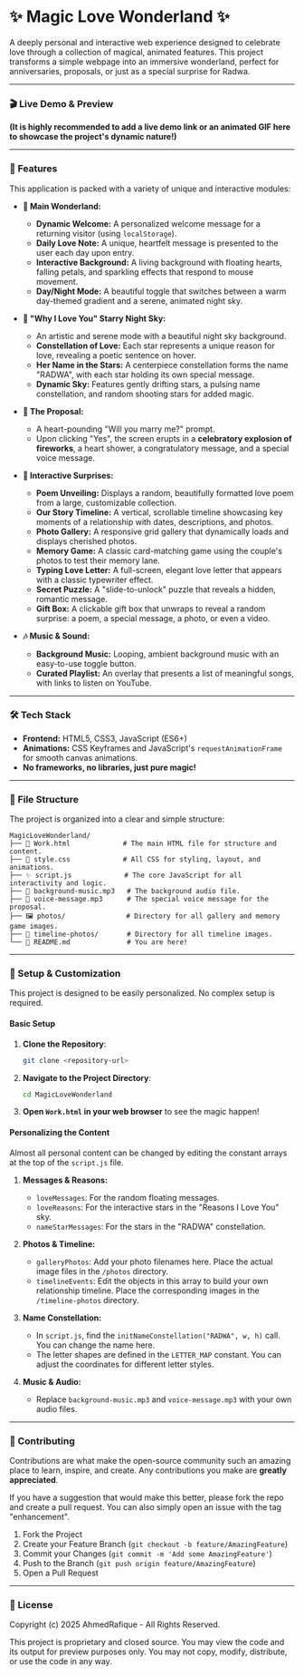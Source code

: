 ✨ Magic Love Wonderland ✨
=========================

A deeply personal and interactive web experience designed to celebrate love through a collection of magical, animated features. This project transforms a simple webpage into an immersive wonderland, perfect for anniversaries, proposals, or just as a special surprise for Radwa.

---

### 🎬 Live Demo & Preview

**(It is highly recommended to add a live demo link or an animated GIF here to showcase the project's dynamic nature!)**

<!-- Example: ![Magic Love Wonderland Preview](https://example.com/path/to/your/preview.gif) -->

---

### 🚀 Features

This application is packed with a variety of unique and interactive modules:

*   **💖 Main Wonderland:**
    *   **Dynamic Welcome:** A personalized welcome message for a returning visitor (using `localStorage`).
    *   **Daily Love Note:** A unique, heartfelt message is presented to the user each day upon entry.
    *   **Interactive Background:** A living background with floating hearts, falling petals, and sparkling effects that respond to mouse movement.
    *   **Day/Night Mode:** A beautiful toggle that switches between a warm day-themed gradient and a serene, animated night sky.

*   **🌌 "Why I Love You" Starry Night Sky:**
    *   An artistic and serene mode with a beautiful night sky background.
    *   **Constellation of Love:** Each star represents a unique reason for love, revealing a poetic sentence on hover.
    *   **Her Name in the Stars:** A centerpiece constellation forms the name "RADWA", with each star holding its own special message.
    *   **Dynamic Sky:** Features gently drifting stars, a pulsing name constellation, and random shooting stars for added magic.

*   **💍 The Proposal:**
    *   A heart-pounding "Will you marry me?" prompt.
    *   Upon clicking "Yes", the screen erupts in a **celebratory explosion of fireworks**, a heart shower, a congratulatory message, and a special voice message.

*   **💌 Interactive Surprises:**
    *   **Poem Unveiling:** Displays a random, beautifully formatted love poem from a large, customizable collection.
    *   **Our Story Timeline:** A vertical, scrollable timeline showcasing key moments of a relationship with dates, descriptions, and photos.
    *   **Photo Gallery:** A responsive grid gallery that dynamically loads and displays cherished photos.
    *   **Memory Game:** A classic card-matching game using the couple's photos to test their memory lane.
    *   **Typing Love Letter:** A full-screen, elegant love letter that appears with a classic typewriter effect.
    *   **Secret Puzzle:** A "slide-to-unlock" puzzle that reveals a hidden, romantic message.
    *   **Gift Box:** A clickable gift box that unwraps to reveal a random surprise: a poem, a special message, a photo, or even a video.

*   **🎶 Music & Sound:**
    *   **Background Music:** Looping, ambient background music with an easy-to-use toggle button.
    *   **Curated Playlist:** An overlay that presents a list of meaningful songs, with links to listen on YouTube.

---

### 🛠️ Tech Stack

*   **Frontend:** HTML5, CSS3, JavaScript (ES6+)
*   **Animations:** CSS Keyframes and JavaScript's `requestAnimationFrame` for smooth canvas animations.
*   **No frameworks, no libraries, just pure magic!**

---

### 📂 File Structure

The project is organized into a clear and simple structure:

```
MagicLoveWonderland/
├── 📄 Work.html             # The main HTML file for structure and content.
├── 🎨 style.css             # All CSS for styling, layout, and animations.
├── ✨ script.js             # The core JavaScript for all interactivity and logic.
├── 🎵 background-music.mp3   # The background audio file.
├── 🎤 voice-message.mp3      # The special voice message for the proposal.
├── 🖼️ photos/               # Directory for all gallery and memory game images.
├── 📅 timeline-photos/       # Directory for all timeline images.
└── 📖 README.md              # You are here!
```

---

### 🔧 Setup & Customization

This project is designed to be easily personalized. No complex setup is required.

#### Basic Setup

1. **Clone the Repository**: 
   ```bash
   git clone <repository-url>
   ```
2. **Navigate to the Project Directory**: 
   ```bash
   cd MagicLoveWonderland
   ```
3. **Open `Work.html` in your web browser** to see the magic happen!

#### Personalizing the Content

Almost all personal content can be changed by editing the constant arrays at the top of the `script.js` file.

1.  **Messages & Reasons:**
    *   `loveMessages`: For the random floating messages.
    *   `loveReasons`: For the interactive stars in the "Reasons I Love You" sky.
    *   `nameStarMessages`: For the stars in the "RADWA" constellation.

2.  **Photos & Timeline:**
    *   `galleryPhotos`: Add your photo filenames here. Place the actual image files in the `/photos` directory.
    *   `timelineEvents`: Edit the objects in this array to build your own relationship timeline. Place the corresponding images in the `/timeline-photos` directory.

3.  **Name Constellation:**
    *   In `script.js`, find the `initNameConstellation("RADWA", w, h)` call. You can change the name here.
    *   The letter shapes are defined in the `LETTER_MAP` constant. You can adjust the coordinates for different letter styles.

4.  **Music & Audio:**
    *   Replace `background-music.mp3` and `voice-message.mp3` with your own audio files.

---

### 🤝 Contributing

Contributions are what make the open-source community such an amazing place to learn, inspire, and create. Any contributions you make are **greatly appreciated**.

If you have a suggestion that would make this better, please fork the repo and create a pull request. You can also simply open an issue with the tag "enhancement".

1.  Fork the Project
2.  Create your Feature Branch (`git checkout -b feature/AmazingFeature`)
3.  Commit your Changes (`git commit -m 'Add some AmazingFeature'`)
4.  Push to the Branch (`git push origin feature/AmazingFeature`)
5.  Open a Pull Request

---

### 📜 License

Copyright (c) 2025 AhmedRafique - All Rights Reserved.

This project is proprietary and closed source. You may view the code and its output for preview purposes only. You may not copy, modify, distribute, or use the code in any way.
